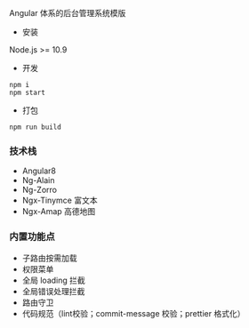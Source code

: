Angular 体系的后台管理系统模版

- 安装 

Node.js >= 10.9

- 开发

```
npm i
npm start
```
- 打包

```
npm run build
```
### 技术栈

- Angular8
- Ng-Alain
- Ng-Zorro
- Ngx-Tinymce 富文本
- Ngx-Amap 高德地图

### 内置功能点
- 子路由按需加载
- 权限菜单
- 全局 loading 拦截
- 全局错误处理拦截
- 路由守卫
- 代码规范（lint校验；commit-message 校验；prettier 格式化）
